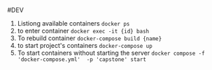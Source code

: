 #DEV 
1. Listiong available containers `docker ps`
2. to enter container `docker exec -it {id} bash`
3. To rebuild container `docker-compose build {name}`
4. to start project's containers `docker-compose up`
5. To start containers without starting the server `docker compose -f 'docker-compose.yml'  -p 'capstone' start`